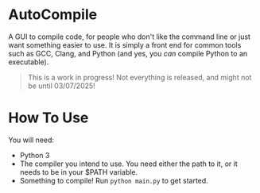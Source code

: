 # AutoCompile
A GUI to compile code, for people who don't like the command line or just want something easier to use. It is simply a front end for common tools such as GCC, Clang, and Python (and yes, you *can* compile Python to an executable).
>This is a work in progress! Not everything is released, and might not be until 03/07/2025!

# How To Use
You will need:
* Python 3
* The compiler you intend to use. You need either the path to it, or it needs to be in your $PATH variable.
* Something to compile!
Run `python main.py` to get started.
